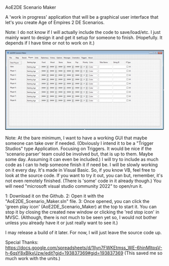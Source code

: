 AoE2DE Scenario Maker

A 'work in progress' application that will be a graphical user interface that let's you create Age of Empires 2 DE Scenarios.

Note: I do not know if I will actually include the code to save/load/etc. I just mainly want to design it and get it setup for someone to finish. (Hopefully. It depends if I have time or not to work on it.)

![Alt text](aoe2de_sm.png?raw=true "Screenshot")

Note: At the bare minimum, I want to have a working GUI that maybe someone can take over if needed. (Obviously I intend it to be a "Trigger Studios" type Application. Focusing on Triggers. It would be nice if the 'scenario parser' team could be involved but, that is up to them. Maybe some day. Assuming it can even be included.) I will try to include as much code as I can to help someone finish it if need be. I will be slowly working on it every day. It's made in Visual Basic. So, if you know VB, feel free to look at the source code. If you want to try it out, you can but, remember, it's not even remotely finished. (There is 'some' code in it already though.) You will need "microsoft visual studio community 2022" to open/run it.

1: Download it on the Github. 2: Open it with the "AoE2DE_Scenario_Maker.sln" file. 3: Once opened, you can click the 'green play icon' (AoE2DE_Scenario_Maker) at the top to start it. You can stop it by closing the created new window or clicking the 'red stop icon' in MVSC. (Although, there is not much to be seen yet so, I would not bother unless you already have it or just really want to see it.)

I may release a build of it later. For now, I will just leave the source code up.

Special Thanks: https://docs.google.com/spreadsheets/d/1llyn7FWKEtmss_WE-6hinMItpsV-h-6qsY8xBlkxUzw/edit?gid=193837369#gid=193837369 (This saved me so much work with the units.)
